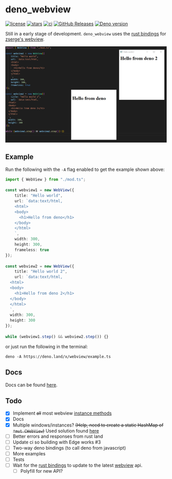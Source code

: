 # deno_webview
[![license](https://img.shields.io/github/license/eliassjogreen/deno_webview)](https://github.com/eliassjogreen/deno_webview/blob/master/LICENSE)
[![stars](https://img.shields.io/github/stars/eliassjogreen/deno_webview)](https://github.com/eliassjogreen/deno_webview/stargazers)
[![ci](https://github.com/eliassjogreen/deno_webview/workflows/ci/badge.svg)](https://github.com/eliassjogreen/deno_webview/actions)
[![GitHub Releases](https://img.shields.io/github/downloads/eliassjogreen/deno_webview/latest/total)](https://github.com/eliassjogreen/deno_webview/releases/latest/)
[![Deno version](https://img.shields.io/badge/deno-0.36.0-success)](https://github.com/denoland/deno)

Still in a early stage of development. `deno_webview` uses the [rust bindings](https://github.com/Boscop/web-view) for [zserge's webview](https://github.com/zserge/webview).

![Example image](images/deno_webview.png)

## Example
Run the following with the `-A` flag enabled to get the example shown above:
```ts
import { WebView } from "./mod.ts";

const webview1 = new WebView({
    title: "Hello world",
    url: `data:text/html,
    <html>
    <body>
      <h1>Hello from deno</h1>
    </body>
    </html>
    `,
    width: 300,
    height: 300,
    frameless: true
});

const webview2 = new WebView({
    title: "Hello world 2",
    url: `data:text/html,
  <html>
  <body>
    <h1>Hello from deno 2</h1>
  </body>
  </html>
  `,
  width: 300,
  height: 300
});

while (webview1.step() && webview2.step()) {}

```
or just run the following in the terminal:
```
deno -A https://deno.land/x/webview/example.ts
```

## Docs
Docs can be found [here](https://deno.land/x/webview/mod.ts?doc).

## Todo
- [x] Implement ~~all~~ most webview [instance methods](https://docs.rs/web-view/0.6.0/web_view/struct.WebView.html)
- [x] Docs
- [x] Multiple windows/instances? ~~(Help, need to create a static HashMap of `*mut CWebView`)~~ Used solution found [here](https://github.com/crabmusket/deno_sqlite_plugin/blob/2df9e495f34d246881de0b48c9c79cc9e271abeb/src/lib.rs#L18)
- [ ] Better errors and responses from rust land
- [ ] Update ci so building with Edge works #3
- [ ] Two-way deno bindings (to call deno from javascript)
- [ ] More examples
- [ ] Tests
- [ ] Wait for the [rust bindings](https://github.com/Boscop/web-view) to update to the latest [webview](https://github.com/zserge/webview) api.
    - [ ] Polyfill for new API?

